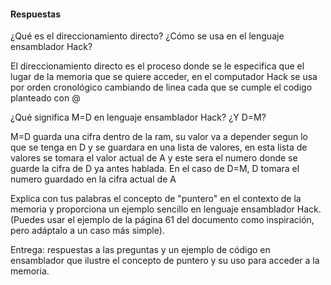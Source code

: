 #### Respuestas
¿Qué es el direccionamiento directo? ¿Cómo se usa en el lenguaje ensamblador Hack?

El direccionamiento directo es el proceso donde se le especifica que el lugar de la memoria que se quiere  acceder, en el computador Hack se usa por orden cronológico cambiando de linea cada que se cumple el 
codigo planteado con @


¿Qué significa M=D en lenguaje ensamblador Hack? ¿Y D=M?

M=D guarda una cifra dentro de la ram, su valor va a depender segun lo que se tenga en D y se guardara en una lista de valores, en esta lista de valores se tomara el valor actual de A y este sera el numero donde se guarde
la cifra de D ya antes hablada. En el caso de D=M, D tomara el numero guardado en la cifra actual de A 

Explica con tus palabras el concepto de "puntero" en el contexto de la memoria y proporciona un ejemplo sencillo en lenguaje ensamblador Hack. (Puedes usar el ejemplo de la página 61 del documento como inspiración, pero adáptalo a un caso más simple).

Entrega: respuestas a las preguntas y un ejemplo de código en ensamblador que ilustre el concepto de puntero y su uso para acceder a la memoria.
